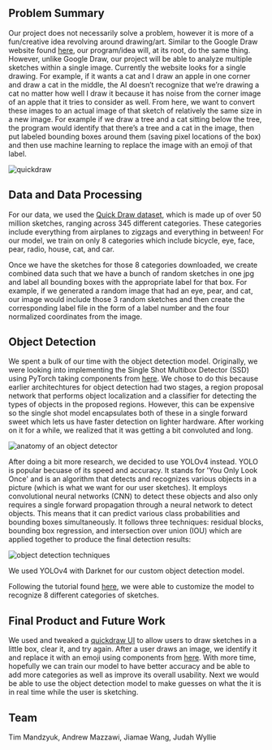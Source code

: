 ## Problem Summary

Our project does not necessarily solve a problem, however it is more of a fun/creative idea revolving around drawing/art. Similar to the Google Draw website found [here](https://quickdraw.withgoogle.com), our program/idea will, at its root, do the same thing. However, unlike Google Draw, our project will be able to  analyze multiple sketches within a single image. Currently the website looks for a single drawing. For example, if it wants a cat and I draw an apple in one corner and draw a cat in the middle, the AI doesn’t recognize that we’re drawing a cat no matter how well I draw it because it has noise from the corner image of an apple that it tries to consider as well. From here, we want to convert these images to an actual image of that sketch of relatively the same size in a new image. For example if we draw a tree and a cat sitting below the tree, the program would identify that there’s a tree and a cat in the image, then put labeled bounding boxes around them (saving pixel locations of the box) and then use machine learning to replace the image with an emoji of that label.

![quickdraw](https://production-media.paperswithcode.com/datasets/Quick_Draw_Dataset-0000005143-a17c9cd4.jpeg)


## Data and Data Processing
For our data, we used the [Quick Draw dataset](https://www.kaggle.com/code/aleksandradeis/getting-started-with-pytorch-for-quick-draw/data), which is made up of over 50 million sketches, ranging across 345 different categories. These categories include everything from airplanes to zigzags and everything in between! For our model, we train on only 8 categories which include bicycle, eye, face, pear, radio, house, cat, and car. 

Once we have the sketches for those 8 categories downloaded, we create combined data such that we have a bunch of random sketches in one jpg and label all bounding boxes with the appropriate label for that box. For example, if we generated a random image that had an eye, pear, and cat, our image would include those 3 random sketches and then create the corresponding label file in the form of a label number and the four normalized coordinates from the image.

## Object Detection

We spent a bulk of our time with the object detection model. Originally, we were looking into implementing the Single Shot Multibox Detector (SSD) using PyTorch taking components from [here](https://github.com/sgrvinod/a-PyTorch-Tutorial-to-Object-Detection). We chose to do this because earlier architechtures for object detection had two stages, a region proposal network that performs object localization and a classifier for detecting the types of objects in the proposed regions. However, this can be expensive so the single shot model encapsulates both of these in a single forward sweet which lets us have faster detection on lighter hardware. After working on it for a while, we realized that it was getting a bit convoluted and long. 

![anatomy of an object detector](https://blog.roboflow.com/content/images/2020/06/image-10.png)

After doing a bit more research, we decided to use YOLOv4 instead. YOLO is popular becuase of its speed and accuracy. It stands for 'You Only Look Once' and is an algorithm that detects and recognizes various objects in a picture (which is what we want for our user sketches). It employs convolutional neural networks (CNN) to detect these objects and also only requires a single forward propagation through a neural network to detect objects. This means that it can predict various class probabilities and bounding boxes simultaneously. It follows three techniques: residual blocks, bounding box regression, and intersection over union (IOU) which are applied together to produce the final detection results:

![object detection techniques](https://www.section.io/engineering-education/introduction-to-yolo-algorithm-for-object-detection/how-yolo-algorithm-works.jpg)

We used YOLOv4 with Darknet for our custom object detection model. 

Following the tutorial found [here](https://colab.research.google.com/drive/1_GdoqCJWXsChrOiY8sZMr_zbr_fH-0Fg?usp=sharing), we were able to customize the model to recognize 8 different categories of sketches.

## Final Product and Future Work

We used and tweaked a [quickdraw UI](https://www.kaggle.com/aleksandradeis/getting-started-with-pytorch-for-quick-draw/notebook) to allow users to draw sketches in a little box, clear it, and try again. After a user draws an image, we identify it and replace it with an emoji using components from [here](https://github.com/akshaybahadur21/QuickDraw). With more time, hopefully we can train our model to have better accuracy and be able to add more categories as well as improve its overall usability. Next we would be able to use the object detection model to make guesses on what the it is in real time while the user is sketching.

## Team

Tim Mandzyuk, Andrew Mazzawi, Jiamae Wang, Judah Wyllie

